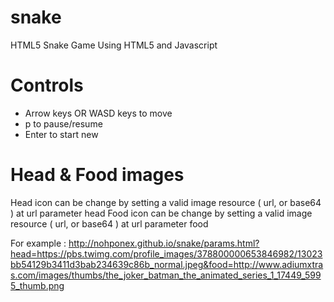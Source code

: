 snake
=====

HTML5 Snake Game
Using HTML5 and Javascript


Controls
=====
- Arrow keys OR WASD keys to move
- p to pause/resume
- Enter to start new


Head & Food images
=====
Head icon can be change by setting a valid image resource ( url, or base64 ) at url parameter head
Food icon can be change by setting a valid image resource ( url, or base64 ) at url parameter food

For example :
http://nohponex.github.io/snake/params.html?head=https://pbs.twimg.com/profile_images/378800000653846982/13023bb54129b3411d3bab234639c86b_normal.jpeg&food=http://www.adiumxtras.com/images/thumbs/the_joker_batman_the_animated_series_1_17449_5995_thumb.png
